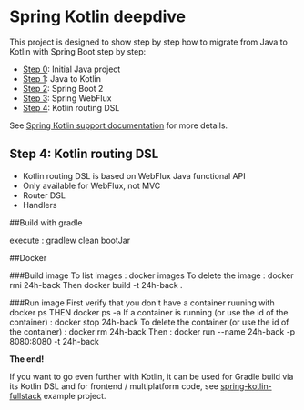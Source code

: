 # Spring Kotlin deepdive

This project is designed to show step by step how to migrate from Java to Kotlin with
Spring Boot step by step:
 * [Step 0](https://github.com/sdeleuze/spring-kotlin-deepdive/): Initial Java project
 * [Step 1](https://github.com/sdeleuze/spring-kotlin-deepdive/tree/step1): Java to Kotlin
 * [Step 2](https://github.com/sdeleuze/spring-kotlin-deepdive/tree/step2): Spring Boot 2
 * [Step 3](https://github.com/sdeleuze/spring-kotlin-deepdive/tree/step3): Spring WebFlux
 * [Step 4](https://github.com/sdeleuze/spring-kotlin-deepdive/tree/step4): Kotlin routing DSL
 
See [Spring Kotlin support documentation](https://docs.spring.io/spring/docs/current/spring-framework-reference/languages.html#kotlin) for more details.
 
## Step 4: Kotlin routing DSL

* Kotlin routing DSL is based on WebFlux Java functional API
* Only available for WebFlux, not MVC
* Router DSL
* Handlers

##Build with gradle

execute :
gradlew clean bootJar

##Docker

###Build image
To list images :
docker images
To delete the image :
docker rmi 24h-back
Then
docker build -t 24h-back .

###Run image
First verify that you don't have a container ruuning with
docker ps THEN docker ps -a
If a container is running (or use the id of the container) :
docker stop 24h-back
To delete the container (or use the id of the container) :
docker rm 24h-back
Then :
docker run --name 24h-back -p 8080:8080 -t 24h-back

**The end!**

If you want to go even further with Kotlin, it can be used for Gradle build via its Kotlin
DSL and for frontend / multiplatform code, see [spring-kotlin-fullstack](https://github.com/sdeleuze/spring-kotlin-fullstack)
example project.


